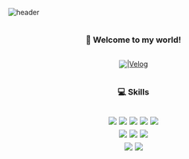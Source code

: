 ![header](https://capsule-render.vercel.app/api?type=waving&color=timeGradient&height=150&section=header&text=JaeYun's%20Github&fontSize=30&fontAlignY=30)
<div align="center">
	<div style="display: flex; flex-direction: column; justify-content:center; align-items:center;">
	<h3>👋 Welcome to my world!</h2>
      	<p style="display: flex; align-items: center;"><img src="https://img.shields.io/badge/velog-20C997?style=flat-square&logo=velog&logoColor=fff"/> | <a href="https://velog.io/@babypig" target="_blank">Velog</a></p>
</div>

<div style="display: flex; flex-direction: column; justify-content:center; align-items:center;">
	<h3>💻 Skills</h3>
	<br/>
  <div style="display: flex; justify-content:center; gap: 5px; margin-bottom: 10px;">
    <img src="https://img.shields.io/badge/React-20232A?style=flat-square&logo=react&logoColor=61DAFB"/>
    <img src="https://img.shields.io/badge/next.js-20232A?style=flat-square&logo=next.js&logoColor=fffffff"/>
    <img src="https://img.shields.io/badge/Vue.js-35495E?style=flat-square&logo=vue.js&logoColor=4FC08D"/>
    <img src="https://img.shields.io/badge/Nuxt.js-35495E?style=flat-square&logo=nuxtdotjs&logoColor=#00DC82"/>
    <img src="https://img.shields.io/badge/Nest.js-E0234E?style=flat-square&logo=nestjs&logoColor=white"/>
  </div>
  <div style="display: flex; justify-content:center; gap: 5px; margin-bottom: 10px;">
    <img src="https://img.shields.io/badge/HTML5-E34F26?style=flat-square&logo=html5&logoColor=white"/>
    <img src="https://img.shields.io/badge/Sass-CC6699?style=flat-square&logo=sass&logoColor=white"/>
    <img src="https://img.shields.io/badge/CSS3-1572B6?style=flat-square&logo=css3&logoColor=white"/>
  </div>
  <div style="display: flex; justify-content:center; gap: 5px; margin-bottom: 10px;">
    <img src="https://img.shields.io/badge/TypeScript-3178C6?style=flat-square&logo=TypeScript&logoColor=white"/>
    <img src="https://img.shields.io/badge/JavaScript-F7DF1E?style=flat-square&logo=javascript&logoColor=white"/>
  </div><br/>
</div>
</div>
